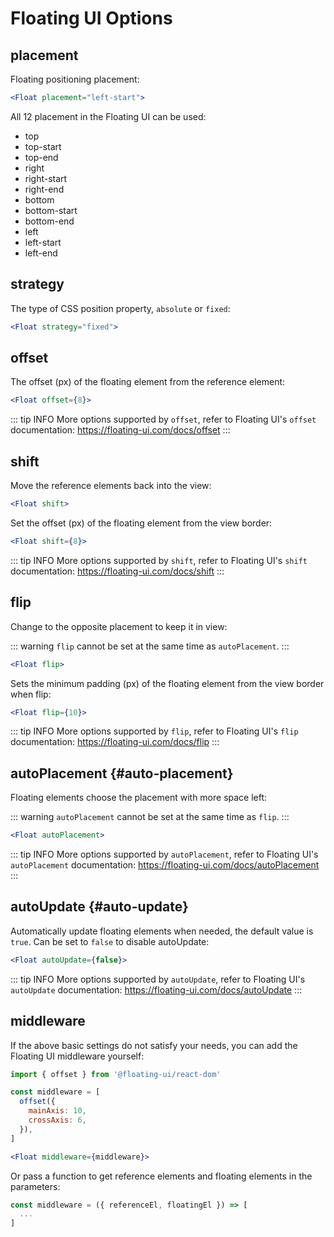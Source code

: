 # Floating UI Options

## placement

Floating positioning placement:

```jsx
<Float placement="left-start">
```

All 12 placement in the Floating UI can be used:

* top
* top-start
* top-end
* right
* right-start
* right-end
* bottom
* bottom-start
* bottom-end
* left
* left-start
* left-end

## strategy

The type of CSS position property, `absolute` or `fixed`:

```jsx
<Float strategy="fixed">
```

## offset

The offset (px) of the floating element from the reference element:

```jsx
<Float offset={8}>
```

::: tip INFO
More options supported by `offset`, refer to Floating UI's `offset` documentation: https://floating-ui.com/docs/offset
:::

## shift

Move the reference elements back into the view:

```jsx
<Float shift>
```

Set the offset (px) of the floating element from the view border:

```jsx
<Float shift={8}>
```

::: tip INFO
More options supported by `shift`, refer to Floating UI's `shift` documentation: https://floating-ui.com/docs/shift
:::

## flip

Change to the opposite placement to keep it in view:

::: warning
`flip` cannot be set at the same time as `autoPlacement`.
:::

```jsx
<Float flip>
```

Sets the minimum padding (px) of the floating element from the view border when flip:

```jsx
<Float flip={10}>
```

::: tip INFO
More options supported by `flip`, refer to Floating UI's `flip` documentation: https://floating-ui.com/docs/flip
:::

## autoPlacement {#auto-placement}

Floating elements choose the placement with more space left:

::: warning
`autoPlacement` cannot be set at the same time as `flip`.
:::

```jsx
<Float autoPlacement>
```

::: tip INFO
More options supported by `autoPlacement`, refer to Floating UI's `autoPlacement` documentation: https://floating-ui.com/docs/autoPlacement
:::

<!-- ## hide

When the reference element is not visible, the floating element is hidden: -->

## autoUpdate {#auto-update}

Automatically update floating elements when needed, the default value is `true`. Can be set to `false` to disable autoUpdate:

```jsx
<Float autoUpdate={false}>
```

::: tip INFO
More options supported by `autoUpdate`, refer to Floating UI's `autoUpdate` documentation: https://floating-ui.com/docs/autoUpdate
:::

## middleware

If the above basic settings do not satisfy your needs, you can add the Floating UI middleware yourself:

```jsx
import { offset } from '@floating-ui/react-dom'

const middleware = [
  offset({
    mainAxis: 10,
    crossAxis: 6,
  }),
]

<Float middleware={middleware}>
```

Or pass a function to get reference elements and floating elements in the parameters:

```js
const middleware = ({ referenceEl, floatingEl }) => [
  ...
]
```
